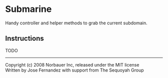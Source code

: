 # Submarine

Handy controller and helper methods to grab the current subdomain.

## Instructions

TODO

---
Copyright (c) 2008 Norbauer Inc, released under the MIT license<br/>
Written by Jose Fernandez with support from The Sequoyah Group

